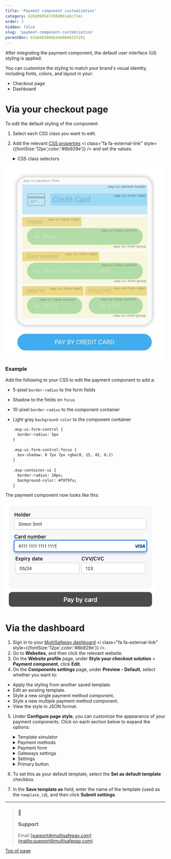 ```yaml
---
title: 'Payment component customization'
category: 62bd999547298d001abc714c
order: 3
hidden: false
slug: 'payment-component-customization'
parentDoc: 62a848399bb3eb004023f291
---
```

After integrating the payment component, the default user interface (UI) styling is applied.

You can customize the styling to match your brand's visual identity, including fonts, colors, and layout in your:

* Checkout page
* Dashboard

# Via your checkout page

To edit the default styling of the component:

1. Select each CSS class you want to edit.
2. Add the relevant <a href="https://developer.mozilla.org/en-US/docs/Web/CSS/CSS_Properties_Reference" target="_blank">CSS properties</a> <i class="fa fa-external-link" style={{fontSize:'12px',color:'#8b929e'}} /> and set the values.

   <details id="css-class-selectors">
     <summary>CSS class selectors</summary>

     <br />

     | CSS class               | What it does                                                 |
     | ----------------------- | ------------------------------------------------------------ |
     | `.msp-container-ui`     | Selects the payment component                                |
     | `.msp-ui-payment-form`  | Selects the payment form                                     |
     | `.msp-ui-method-header` | Selects the payment `.msp-ui-method-image` and heading       |
     | `.msp-ui-method-image`  | Selects the payment method logo                              |
     | `.msp-ui-form-group`    | Contains the `.msp-ui-form-control` and `.msp-ui-form-label` |
     | `.msp-ui-form-label`    | Selects the field labels in the payment form                 |
     | `.msp-ui-form-control`  | Selects the fields in the payment form                       |
     | `.msp-ui-row`           | Contains two `.msp-ui-col-2` elements                        |
     | `.msp-ui-col-2`         | Contains `.msp-ui-form-group`                                |
     | `.msp-ui-separator`     | Selects the space before and after the form fields           |
   </details>

<img src="https://raw.githubusercontent.com/MultiSafepay/docs/master/static/diagrams/svg/CCC_CSS.svg" width="500" align="center" />

### Example

Add the following to your CSS to edit the payment component to add a:

* 5-pixel `border-radius` to the form fields
* Shadow to the fields on `focus`
* 10-pixel `border-radius` to the component container
* Light gray `background-color` to the component container

  ```
  .msp-ui-form-control {
    border-radius: 5px
  }

  .msp-ui-form-control:focus {
    box-shadow: 0 7px 7px rgba(0, 15, 45, 0.2)
  }

  .msp-container-ui {
    border-radius: 10px;
    background-color: #f8f9fa;
  }
  ```

The payment component now looks like this:

<img src="https://raw.githubusercontent.com/MultiSafepay/docs/master/static/img/Screenshot-Payment-Component.png" align="center" />

<br />

# Via the dashboard

1. Sign in to your <a href="https://merchant.multisafepay.com" target="_blank">MultiSafepay dashboard</a> <i class="fa fa-external-link" style={{fontSize:'12px',color:'#8b929e'}} />.
2. Go to **Websites**, and then click the relevant website.
3. On the **Website profile** page, under **Style your checkout solution** > **Payment component**, click **Edit**.
4. On the **Components settings** page, under **Preview - Default**, select whether you want to:

* Apply the styling from another saved template.
* Edit an existing template.
* Style a new single payment method component.
* Style a new multiple payment method component.
* View the style in JSON format.

5. Under **Configure page style**, you can customize the appearance of your payment components. Click on each section below to expand the options:

   <details id="container">
     <summary>Template simulator</summary>

     <br />

     The template simulator provides a preview of your payment page. Here, you can:

     * Set the <a href="https://www.w3schools.com/colors/colors_picker.asp" target="_blank">Hex color</a> <i class="fa fa-external-link" style={{fontSize:'12px',color:'#8b929e'}} /> for the background and text.
     * Set the <a href="https://www.w3schools.com/cssref/css_units.php" target="_blank">size in pixels (px)</a> <i class="fa fa-external-link" style={{fontSize:'12px',color:'#8b929e'}} /> the font.
     * Set the font family, style and weight.

     <br />
   </details>

   <details id="fields">
     <summary>Payment methods</summary>

     <br />

     Customize the look of all payment methods and forms. Here, you can:

     * Set the <a href="https://www.w3schools.com/colors/colors_picker.asp" target="_blank">Hex color</a> <i class="fa fa-external-link" style={{fontSize:'12px',color:'#8b929e'}} /> for the background, text, and borders. You can also set a color for when the user hovers over each payment method.
     * Set the <a href="https://www.w3schools.com/cssref/css_units.php" target="_blank">size in pixels (px)</a> <i class="fa fa-external-link" style={{fontSize:'12px',color:'#8b929e'}} /> for the font, border width and radius, and box shadow.
     * Set the font family, style and weight.
     * Set the border style.

     <br />
   </details>

   <details id="settings-for-payment-form">
     <summary>Payment form</summary>

     <br />

     Customize the appearance of your payment forms using the settings below. These options are divided into two categories:

     Under **General**:

     * Set the <a href="https://www.w3schools.com/colors/colors_picker.asp" target="_blank">Hex color code</a> <i class="fa fa-external-link" style={{fontSize:'12px',color:'#8b929e'}} /> for general background color, text, border, links and labels.
     * Set the <a href="https://www.w3schools.com/cssref/css_units.php" target="_blank">size in pixels (px)</a> <i class="fa fa-external-link" style={{fontSize:'12px',color:'#8b929e'}} /> for the labels.
     * Set the label's font weight.

     <br />

     Under **Inputs**:

     * Set the <a href="https://www.w3schools.com/colors/colors_picker.asp" target="_blank">Hex color code</a> <i class="fa fa-external-link" style={{fontSize:'12px',color:'#8b929e'}} /> for the input's background, text, borders, placeholder text, focus and errors.
     * Set the <a href="https://www.w3schools.com/cssref/css_units.php" target="_blank">size in pixels (px)</a> <i class="fa fa-external-link" style={{fontSize:'12px',color:'#8b929e'}} /> for the input's font, border width and radius.
     * Set the font family, style and weight. Set the border style.

     <br />
   </details>

   <details id="gatewayss">
     <summary>Gateways settings</summary>

     <br />

     Customize the color and text for **Apple Pay** and **Google Pay** payment components.\
     To preview the changes, go to **Review - Default**, click **Select component view** > **Express methods (Google & Apple Pay)**.

     * Click on the **Style Apple Pay** checkbox to enable customization for **Apple Pay**.
     * Click on the **Style Google Pay** checkbox to enable customization for the **Google Pay**.

     <br />
   </details>

   <details id="gateways">
     <summary>Settings</summary>

     <br />

     * Click the **Embed mode** checkbox to embed your payment component into your page. Enabling this settings will disable background and border customization for payment forms. Inputs can still be customized.\
       **⚠️ Note:** This only applies to **single components**.
     * Enable the **MultiSafepay Payment Button** for multiple payment components clicking the checkbox. To customize the appearance of this button, go to the **Primary Button**.

     <br />
   </details>

   <details id="pay-button">
     <summary>Primary button</summary>

     <br />

     If you've enabled the **MultiSafepay Payment Button** in the **Settings** section, you can customize its appearance:

     * Set the <a href="https://www.w3schools.com/colors/colors_picker.asp" target="_blank">Hex color code</a> <i class="fa fa-external-link" style={{fontSize:'12px',color:'#8b929e'}} /> for the background, text and border. You can also change the color for mouseovers.
     * Set the <a href="https://www.w3schools.com/cssref/css_units.php" target="_blank">size in pixels (px)</a> <i class="fa fa-external-link" style={{fontSize:'12px',color:'#8b929e'}} /> to change font size, border width, shadow and radius.
     * Set the font weight clicking the **Font weight** dropdown menu.
   </details>
6. To set this as your default template, select the **Set as default template** checkbox.
7. In the **Save template as** field, enter the name of the template (used as the `template_id`), and then click **Submit settings**.

***

<blockquote class="callout callout_info">
  <h3 class="callout-heading false">
    <span class="callout-icon">💬</span>
    <p>Support</p>
  </h3>

  <p>Email <a href="mailto:support@multisafepay.com">[support@multisafepay.com](mailto:support@multisafepay.com)</a></p>
</blockquote>

[Top of page](#)